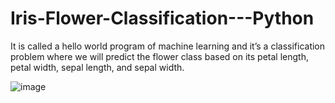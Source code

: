 # Iris-Flower-Classification---Python

It is called a hello world program of machine learning and it’s a classification problem where we will predict the flower class based on its petal length, petal width, sepal length, and sepal width.

![image](https://user-images.githubusercontent.com/66233975/118161718-88705500-b43d-11eb-91e4-70ec1f4803e1.png)
